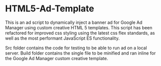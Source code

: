# HTML5-Ad-Template
This is an ad script to dynamically inject a banner ad for Google Ad Manager using custom creative HTML 5 templates. This script has been refactored for improved css styling using the latest css flex standards, as well as the most performant JavaScript ES functionality.

Src folder contains the code for testing to be able to run ad on a local server.
Build folder contains the single file to be minified and ran inline for the Google Ad Manager custom creative template.
